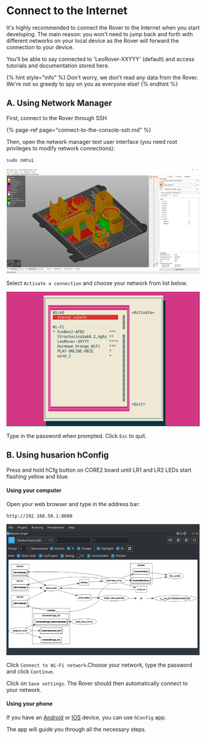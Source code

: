 # Connect to the Internet

It's highly recommended to connect the Rover to the Internet when you start developing. The main reason: you won't need to jump back and forth with different networks on your local device as the Rover will forward the connection to your device.

You'll be able to say connected to 'LeoRover-XXYYY' \(default\) and access tutorials and documentation stored here.

{% hint style="info" %}
Don't worry, we don't read any data from the Rover. We're not so greedy to spy on you as everyone else!
{% endhint %}

## A. Using Network Manager

First, connect to the Rover through SSH

{% page-ref page="connect-to-the-console-ssh.md" %}

Then, open the network manager text user interface \(you need root privileges to modify network connections\):

```bash
sudo nmtui
```

![](../.gitbook/assets/image%20%2839%29.png)

Select `Activate a connection` and choose your network from list below.

![](../.gitbook/assets/image%20%281%29.png)

Type in the password when prompted. Click `Esc` to quit.

## B. Using husarion hConfig

Press and hold hCfg button on CORE2 board until LR1 and LR2 LEDs start flashing yellow and blue.

#### Using your computer

Open your web browser and type in the address bar:

```http
http://192.168.50.1:8600
```

![](../.gitbook/assets/image%20%2843%29.png)

Click `Connect to Wi-Fi network`.Choose your network, type the password and click `Continue`.

Click on `Save settings`. The Rover should then automatically connect to your network.

#### Using your phone

If you have an [Android](https://play.google.com/store/apps/details?id=com.husarion.configtool2) or [IOS](https://itunes.apple.com/pl/app/hconfig/id1283536270?l=pl&mt=8) device, you can use `hConfig` app. 

The app will guide you through all the necessary steps.

